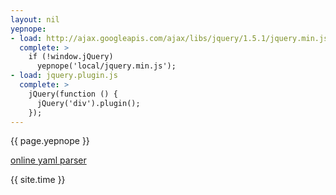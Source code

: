```yaml
---
layout: nil
yepnope:
- load: http://ajax.googleapis.com/ajax/libs/jquery/1.5.1/jquery.min.js
  complete: >
    if (!window.jQuery)
      yepnope('local/jquery.min.js');
- load: jquery.plugin.js
  complete: >
    jQuery(function () {
      jQuery('div').plugin();
    });
---
```


{{ page.yepnope }}

[online yaml parser](http://yaml-online-parser.appspot.com/?yaml=yepnope%3A%0A-+load%3A+http%3A%2F%2Fajax.googleapis.com%2Fajax%2Flibs%2Fjquery%2F1.5.1%2Fjquery.min.js%0A++complete%3A+%3E%0A++++if+%28!window.jQuery%29%0A++++++yepnope%28%27local%2Fjquery.min.js%27%29%3B%0A-+load%3A+jquery.plugin.js%0A++complete%3A+%3E%0A++++jQuery%28function+%28%29+{%0A++++++jQuery%28%27div%27%29.plugin%28%29%3B%0A++++}%29%3B%0A&type=json)

{{ site.time }}